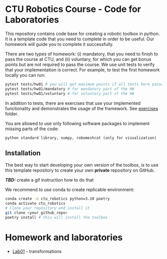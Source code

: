 # CTU Robotics Course - Code for Laboratories 
This repository contains code base for creating a robotic toolbox in python.
It is a template code that you need to complete in order to be useful.
Our homework will guide you to complete it successfully.

There are two types of homework: (i) mandatory, that you need to finish to pass the course at CTU, and (ii) voluntary, for which you can get bonus points but are not required to pass the course.
We use unit tests to verify that your implementation is correct.
For example, to test the first homework locally you can run:

```bash
pytest tests/hw01 # you will get maximum points if all tests here passes
pytest tests/hw01/mandatory # for mandatory part of the HW
pytest tests/hw01/voluntary # for voluntary part of the HW
```
In addition to tests, there are exercises that use your implemented functionality and demonstrates the usage of the framework. See [exercises](exercises) folder.

You are allowed to use only following software packages to implement missing parts of the code:
```
python standard library, numpy, robomeshcat (only for visualization) 
```


## Installation
The best way to start developing your own version of the toolbox, is to use this template repository to create your own **private** repository on GitHub.

**_TBD:_** create a gif instruction how to do that

We recommend to use conda to create replicable environment:
```bash
conda create -n ctu_robotics python=3.10 poetry
conda activate ctu_robotics
# Clone your repository and install it
git clone <your_github_repo>
poetry install # this will install the toolbox
```

# Homework and laboratories
- [Lab01](docs/lab01.md) - transformations
